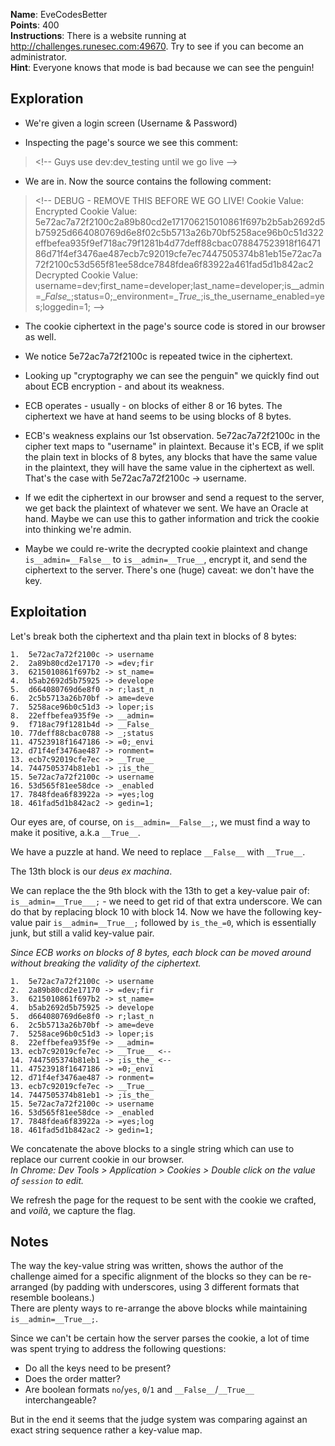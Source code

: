 **Name**: EveCodesBetter  
**Points**: 400  
**Instructions**: There is a website running at http://challenges.runesec.com:49670. Try to see if you can become an administrator.  
**Hint**: Everyone knows that mode is bad because we can see the penguin!  

## Exploration
- We're given a login screen (Username & Password)

- Inspecting the page's source we see this comment:
> \<!-- Guys use dev:dev_testing until we go live --\>  

- We are in. Now the source contains the following comment:
> \<!-- DEBUG - REMOVE THIS BEFORE WE GO LIVE!
Cookie Value:
Encrypted Cookie Value: 5e72ac7a72f2100c2a89b80cd2e171706215010861f697b2b5ab2692d5b75925d664080769d6e8f02c5b5713a26b70bf5258ace96b0c51d322effbefea935f9ef718ac79f1281b4d77deff88cbac078847523918f1647186d71f4ef3476ae487ecb7c92019cfe7ec7447505374b81eb15e72ac7a72f2100c53d565f81ee58dce7848fdea6f83922a461fad5d1b842ac2
Decrypted Cookie Value: username=dev;first_name=developer;last_name=developer;is\__admin=\__False\__;status=0;_environment=\__True\__;is_the_username_enabled=yes;loggedin=1;
--\>  

- The cookie ciphertext in the page's source code is stored in our browser as well.

- We notice 5e72ac7a72f2100c is repeated twice in the ciphertext. 

- Looking up "cryptography we can see the penguin" we quickly find out about ECB encryption - and about its weakness. 

- ECB operates - usually - on blocks of either 8 or 16 bytes. The ciphertext we have at hand seems to be using blocks of 8 bytes.

- ECB's weakness explains our 1st observation. 5e72ac7a72f2100c in the cipher text maps to "username" in plaintext. Because it's ECB, if we split the plain text in blocks of 8 bytes, any blocks that have the same value in the plaintext, they will have the same value in the ciphertext as well. That's the case with 5e72ac7a72f2100c -> username.

- If we edit the ciphertext in our browser and send a request to the server, we get back the plaintext of whatever we sent. We have an Oracle at hand. Maybe we can use this to gather information and trick the cookie into thinking we're admin.

- Maybe we could re-write the decrypted cookie plaintext and change `is__admin=__False__` to `is__admin=__True__`, encrypt it, and send the ciphertext to the server. There's one (huge) caveat: we don't have the key. 

## Exploitation 
Let's break both the ciphertext and tha plain text in blocks of 8 bytes:
```
1.  5e72ac7a72f2100c -> username
2.  2a89b80cd2e17170 -> =dev;fir
3.  6215010861f697b2 -> st_name=
4.  b5ab2692d5b75925 -> develope
5.  d664080769d6e8f0 -> r;last_n
6.  2c5b5713a26b70bf -> ame=deve
7.  5258ace96b0c51d3 -> loper;is
8.  22effbefea935f9e -> __admin=
9.  f718ac79f1281b4d -> __False_
10. 77deff88cbac0788 -> _;status
11. 47523918f1647186 -> =0;_envi
12. d71f4ef3476ae487 -> ronment=
13. ecb7c92019cfe7ec -> __True__
14. 7447505374b81eb1 -> ;is_the_
15. 5e72ac7a72f2100c -> username
16. 53d565f81ee58dce -> _enabled
17. 7848fdea6f83922a -> =yes;log
18. 461fad5d1b842ac2 -> gedin=1;
```
Our eyes are, of course, on `is__admin=__False__;`, we must find a way to make it positive, a.k.a `__True__`.  

We have a puzzle at hand. We need to replace `__False__` with `__True__`.  

The 13th block is our *deus ex machina*.  

We can replace the the 9th block with the 13th to get a key-value pair of: `is__admin=__True___;` - we need to get rid of that extra underscore.
We can do that by replacing block 10 with block 14. Now we have the following key-value pair `is__admin=__True__;` followed by `is_the_=0`, which is essentially junk, but still a valid key-value pair.

*Since ECB works on blocks of 8 bytes, each block can be moved around without breaking the validity of the ciphertext.*

```
1.  5e72ac7a72f2100c -> username
2.  2a89b80cd2e17170 -> =dev;fir
3.  6215010861f697b2 -> st_name=
4.  b5ab2692d5b75925 -> develope
5.  d664080769d6e8f0 -> r;last_n
6.  2c5b5713a26b70bf -> ame=deve
7.  5258ace96b0c51d3 -> loper;is
8.  22effbefea935f9e -> __admin=
13. ecb7c92019cfe7ec -> __True__ <--
14. 7447505374b81eb1 -> ;is_the_ <--
11. 47523918f1647186 -> =0;_envi
12. d71f4ef3476ae487 -> ronment=
13. ecb7c92019cfe7ec -> __True__
14. 7447505374b81eb1 -> ;is_the_
15. 5e72ac7a72f2100c -> username
16. 53d565f81ee58dce -> _enabled
17. 7848fdea6f83922a -> =yes;log
18. 461fad5d1b842ac2 -> gedin=1;
```

We concatenate the above blocks to a single string which can use to replace our current cookie in our browser.  
*In Chrome: Dev Tools > Application > Cookies > Double click on the value of `session` to edit.*  

We refresh the page for the request to be sent with the cookie we crafted, and *voilà*, we capture the flag.

## Notes
The way the key-value string was written, shows the author of the challenge aimed for a specific alignment of the blocks so they can be re-arranged (by padding with underscores, using 3 different formats that resemble booleans.)  
There are plenty ways to re-arrange the above blocks while maintaining `is__admin=__True__;`.   

Since we can't be certain how the server parses the cookie, a lot of time was spent trying to address the following questions:  
- Do all the keys need to be present?
- Does the order matter?
- Are boolean formats `no`/`yes`, `0`/`1` and `__False__`/`__True__` interchangeable?   

But in the end it seems that the judge system was comparing against an exact string sequence rather a key-value map. 
